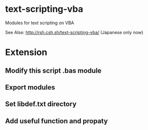 text-scripting-vba
==================

Modules for text scripting on VBA

See Alse: http://rsh.csh.sh/text-scripting-vba/ (Japanese only now)

Extension
===
Modify this script .bas module
---

Export modules
---


Set libdef.txt directory
---

Add useful function and propaty
---

